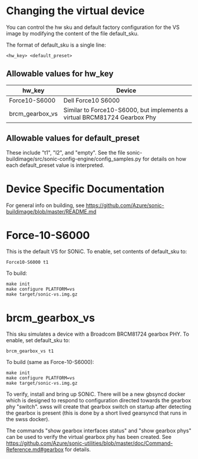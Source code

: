 # Changing the virtual device

You can control the hw sku and default factory configuration for the VS image 
by modifying the content of the file default_sku. 

The format of default_sku is a single line:

```
<hw_key> <default_preset>
```

## Allowable values for hw_key

| hw_key | Device |
| ------ | ------ |
| Force10-S6000 | Dell Force10 S6000|
| brcm_gearbox_vs | Similar to Force10-S6000, but implements a virtual BRCM81724 Gearbox Phy |

## Allowable values for default_preset

These include "t1", "l2", and "empty". See the file 
sonic-buildimage/src/sonic-config-engine/config_samples.py for details on how 
each default_preset value is interpreted.

# Device Specific Documentation

For general info on building, see https://github.com/Azure/sonic-buildimage/blob/master/README.md

# Force-10-S6000

This is the default VS for SONiC. To enable, set contents of default_sku to:

```
Force10-S6000 t1
```

To build:

```
make init
make configure PLATFORM=vs
make target/sonic-vs.img.gz
```

# brcm_gearbox_vs

This sku simulates a device with a Broadcom BRCM81724 gearbox PHY. To enable,
set default_sku to:
 

```
brcm_gearbox_vs t1
```

To build (same as Force-10-S6000):

```
make init
make configure PLATFORM=vs
make target/sonic-vs.img.gz
```

To verify, install and bring up SONiC. There will be a new gbsyncd docker 
which is designed to respond to configuration directed towards the gearbox phy
"switch". swss will create that gearbox switch on startup after detecting the
gearbox is present (this is done by a short lived gearsyncd that runs in the
swss docker). 

The commands "show gearbox interfaces status" and "show gearbox phys" can be 
used to verify the virtual gearbox phy has been created. See https://github.com/Azure/sonic-utilities/blob/master/doc/Command-Reference.md#gearbox for details.
